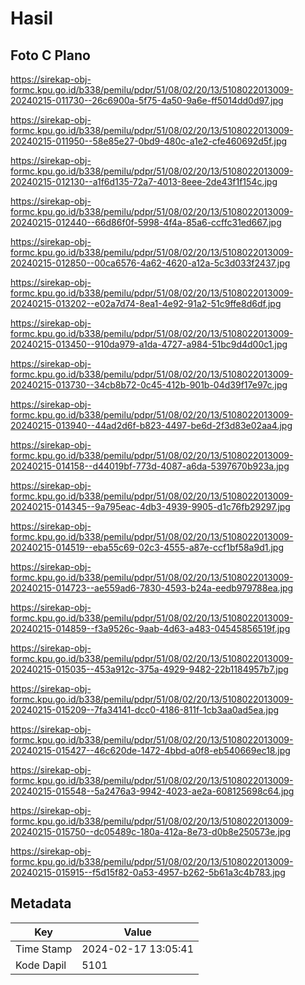 # Hasil

## Foto C Plano

https://sirekap-obj-formc.kpu.go.id/b338/pemilu/pdpr/51/08/02/20/13/5108022013009-20240215-011730--26c6900a-5f75-4a50-9a6e-ff5014dd0d97.jpg

https://sirekap-obj-formc.kpu.go.id/b338/pemilu/pdpr/51/08/02/20/13/5108022013009-20240215-011950--58e85e27-0bd9-480c-a1e2-cfe460692d5f.jpg

https://sirekap-obj-formc.kpu.go.id/b338/pemilu/pdpr/51/08/02/20/13/5108022013009-20240215-012130--a1f6d135-72a7-4013-8eee-2de43f1f154c.jpg

https://sirekap-obj-formc.kpu.go.id/b338/pemilu/pdpr/51/08/02/20/13/5108022013009-20240215-012440--66d86f0f-5998-4f4a-85a6-ccffc31ed667.jpg

https://sirekap-obj-formc.kpu.go.id/b338/pemilu/pdpr/51/08/02/20/13/5108022013009-20240215-012850--00ca6576-4a62-4620-a12a-5c3d033f2437.jpg

https://sirekap-obj-formc.kpu.go.id/b338/pemilu/pdpr/51/08/02/20/13/5108022013009-20240215-013202--e02a7d74-8ea1-4e92-91a2-51c9ffe8d6df.jpg

https://sirekap-obj-formc.kpu.go.id/b338/pemilu/pdpr/51/08/02/20/13/5108022013009-20240215-013450--910da979-a1da-4727-a984-51bc9d4d00c1.jpg

https://sirekap-obj-formc.kpu.go.id/b338/pemilu/pdpr/51/08/02/20/13/5108022013009-20240215-013730--34cb8b72-0c45-412b-901b-04d39f17e97c.jpg

https://sirekap-obj-formc.kpu.go.id/b338/pemilu/pdpr/51/08/02/20/13/5108022013009-20240215-013940--44ad2d6f-b823-4497-be6d-2f3d83e02aa4.jpg

https://sirekap-obj-formc.kpu.go.id/b338/pemilu/pdpr/51/08/02/20/13/5108022013009-20240215-014158--d44019bf-773d-4087-a6da-5397670b923a.jpg

https://sirekap-obj-formc.kpu.go.id/b338/pemilu/pdpr/51/08/02/20/13/5108022013009-20240215-014345--9a795eac-4db3-4939-9905-d1c76fb29297.jpg

https://sirekap-obj-formc.kpu.go.id/b338/pemilu/pdpr/51/08/02/20/13/5108022013009-20240215-014519--eba55c69-02c3-4555-a87e-ccf1bf58a9d1.jpg

https://sirekap-obj-formc.kpu.go.id/b338/pemilu/pdpr/51/08/02/20/13/5108022013009-20240215-014723--ae559ad6-7830-4593-b24a-eedb979788ea.jpg

https://sirekap-obj-formc.kpu.go.id/b338/pemilu/pdpr/51/08/02/20/13/5108022013009-20240215-014859--f3a9526c-9aab-4d63-a483-04545856519f.jpg

https://sirekap-obj-formc.kpu.go.id/b338/pemilu/pdpr/51/08/02/20/13/5108022013009-20240215-015035--453a912c-375a-4929-9482-22b1184957b7.jpg

https://sirekap-obj-formc.kpu.go.id/b338/pemilu/pdpr/51/08/02/20/13/5108022013009-20240215-015209--7fa34141-dcc0-4186-811f-1cb3aa0ad5ea.jpg

https://sirekap-obj-formc.kpu.go.id/b338/pemilu/pdpr/51/08/02/20/13/5108022013009-20240215-015427--46c620de-1472-4bbd-a0f8-eb540669ec18.jpg

https://sirekap-obj-formc.kpu.go.id/b338/pemilu/pdpr/51/08/02/20/13/5108022013009-20240215-015548--5a2476a3-9942-4023-ae2a-608125698c64.jpg

https://sirekap-obj-formc.kpu.go.id/b338/pemilu/pdpr/51/08/02/20/13/5108022013009-20240215-015750--dc05489c-180a-412a-8e73-d0b8e250573e.jpg

https://sirekap-obj-formc.kpu.go.id/b338/pemilu/pdpr/51/08/02/20/13/5108022013009-20240215-015915--f5d15f82-0a53-4957-b262-5b61a3c4b783.jpg


## Metadata

| Key        | Value               |
| ---------- | ------------------- |
| Time Stamp | 2024-02-17 13:05:41 |
| Kode Dapil | 5101                |



